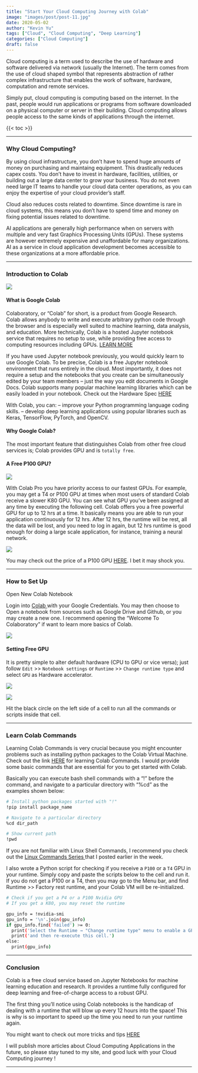 ```yaml
---
title: "Start Your Cloud Computing Journey with Colab"
image: "images/post/post-11.jpg"
date: 2020-05-02
author: "Kevin Yu"
tags: ["Cloud", "Cloud Computing", "Deep Learning"]
categories: ["Cloud Computing"]
draft: false
---
```


Cloud computing is a term used to describe the use of hardware and software delivered via network (usually the Internet). The term comes from the use of cloud shaped symbol that represents abstraction of rather complex infrastructure that enables the work of software, hardware, computation and remote services.

Simply put, cloud computing is computing based on the internet. In the past, people would run applications or programs from software downloaded on a physical computer or server in their building. Cloud computing allows people access to the same kinds of applications through the internet.

{{< toc >}}

---

### Why Cloud Computing?

By using cloud infrastructure, you don’t have to spend huge amounts of money on purchasing and maintaing equipment. This drastically reduces capex costs. You don’t have to invest in hardware, facilities, utilities, or building out a large data center to grow your business. You do not even need large IT teams to handle your cloud data center operations, as you can enjoy the expertise of your cloud provider’s staff.

Cloud also reduces costs related to downtime. Since downtime is rare in cloud systems, this means you don’t have to spend time and money on fixing potential issues related to downtime.

AI applications are generally high performance when on servers with multiple and very fast Graphics Processing Units (GPUs). These systems are however extremely expensive and unaffordable for many organizations. AI as a service in cloud application development becomes accessible to these organizations at a more affordable price.

---

### Introduction to Colab

![](https://objectstorage.ap-tokyo-1.oraclecloud.com/n/nrmjjlvckvsb/b/blog-content-20211009/o/post-11-0_VxZTDRs7cpEqyqZP.jpg)

#### What is Google Colab

Colaboratory, or “Colab” for short, is a product from Google Research. Colab allows anybody to write and execute arbitrary python code through the browser and is especially well suited to machine learning, data analysis, and education. More technically, Colab is a hosted Jupyter notebook service that requires no setup to use, while providing free access to computing resources including GPUs. [LEARN MORE](https://research.google.com/colaboratory/faq.html)

If you have used Jupyter notebook previously, you would quickly learn to use Google Colab. To be precise, Colab is a free Jupyter notebook environment that runs entirely in the cloud. Most importantly, it does not require a setup and the notebooks that you create can be simultaneously edited by your team members – just the way you edit documents in Google Docs. Colab supports many popular machine learning libraries which can be easily loaded in your notebook. Check out the Hardware Spec [HERE](https://stackoverflow.com/questions/47805170/whats-the-hardware-spec-for-google-colaboratory)

With Colab, you can:
– improve your Python programming language coding skills.
– develop deep learning applications using popular libraries such as Keras, TensorFlow, PyTorch, and OpenCV.

#### Why Google Colab?

The most important feature that distinguishes Colab from other free cloud services is; Colab provides GPU and is `totally free`.

#### A Free P100 GPU?

![](https://objectstorage.ap-tokyo-1.oraclecloud.com/n/nrmjjlvckvsb/b/blog-content-20211009/o/post-11-output-onlinepngtools.png)

With Colab Pro you have priority access to our fastest GPUs. For example, you may get a T4 or P100 GPU at times when most users of standard Colab receive a slower K80 GPU. You can see what GPU you’ve been assigned at any time by executing the following cell. Colab offers you a free powerful GPU for up to 12 hrs at a time. It basically means you are able to run your application continuously for 12 hrs. After 12 hrs, the runtime will be rest, all the data will be lost, and you need to log in again, but 12 hrs runtime is good enough for doing a large scale application, for instance, training a neural network.

![](https://objectstorage.ap-tokyo-1.oraclecloud.com/n/nrmjjlvckvsb/b/blog-content-20211009/o/post-11-colab-p100.png)

You may check out the price of a P100 GPU [HERE](https://www.microway.com/hpc-tech-tips/nvidia-tesla-p100-price-analysis/). I bet it may shock you.

---

### How to Set Up

Open New Colab Notebook

Login into [ Colab ](https://colab.research.google.com/) with your Google Credentials. You may then choose to Open a notebook from sources such as Google Drive and Github, or you may create a new one. I recommend opening the “Welcome To Colaboratory” if want to learn more basics of Colab.

![](https://objectstorage.ap-tokyo-1.oraclecloud.com/n/nrmjjlvckvsb/b/blog-content-20211009/o/post-11-Screen-Shot-2020-04-24-at-10.03.40-PM-2048x1113.png)

#### Setting Free GPU

It is pretty simple to alter default hardware (CPU to GPU or vice versa); just follow `Edit` >> `Notebook settings` or `Runtime` >> `Change runtime type` and select `GPU` as Hardware accelerator.

![](https://objectstorage.ap-tokyo-1.oraclecloud.com/n/nrmjjlvckvsb/b/blog-content-20211009/o/post-11-1_WNovJnpGMOys8Rv7YIsZzA.png)

![](https://objectstorage.ap-tokyo-1.oraclecloud.com/n/nrmjjlvckvsb/b/blog-content-20211009/o/post-11-executing_code.png)

Hit the black circle on the left side of a cell to run all the commands or scripts inside that cell.

---

### Learn Colab Commands

Learning Colab Commands is very crucial because you might encounter problems such as installing python packages to the Colab Virtual Machine. Check out the link [HERE](https://colab.research.google.com/github/jakevdp/PythonDataScienceHandbook/blob/master/notebooks/01.05-IPython-And-Shell-Commands.ipynb) for learning Colab Commands. I would provide some basic commands that are essential for you to get started with Colab.

Basically you can execute bash shell commands with a “!” before the command, and navigate to a particular directory with “%cd” as the examples shown below:

```bash
# Install python packages started with "!"
!pip install package_name

# Navigate to a particular directory
%cd dir_path

# Show current path
!pwd
```

If you are not familiar with Linux Shell Commands, I recommend you check out the [ Linux Commands Series ](https://hikariai.net/blog/useful-linux-commands-for-ai-development-series-01-basic/) that I posted earlier in the week.

I also wrote a Python script for checking if you receive a `P100` or a `T4` GPU in your runtime. Simply copy and paste the scripts below to the cell and run it. If you do not get a P100 or a T4, then you may go to the Menu bar, and find Runtime >> Factory rest runtime, and your Colab VM will be re-initialized.

```bash
# Check if you get a P4 or a P100 Nvidia GPU
# If you get a K80, you may reset the runtime

gpu_info = !nvidia-smi
gpu_info = '\n'.join(gpu_info)
if gpu_info.find('failed') >= 0:
  print('Select the Runtime → "Change runtime type" menu to enable a GPU accelerator, ')
  print('and then re-execute this cell.')
else:
  print(gpu_info)

```

---

### Conclusion

Colab is a free cloud service based on Jupyter Notebooks for machine learning education and research. It provides a runtime fully configured for deep learning and free-of-charge access to a robust GPU.

The first thing you’ll notice using Colab notebooks is the handicap of dealing with a runtime that will blow up every 12 hours into the space! This is why is so important to speed up the time you need to run your runtime again.

You might want to check out more tricks and tips [HERE](https://dev.to/kriyeng/8-tips-for-google-colab-notebooks-to-take-advantage-of-their-free-of-charge-12gb-ram-gpu-be4)

I will publish more articles about Cloud Computing Applications in the future, so please stay tuned to my site, and good luck with your Cloud Computing journey !

---
